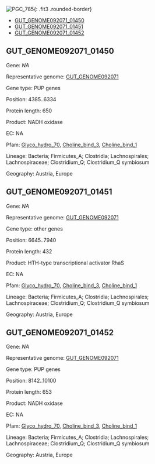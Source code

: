 ![PGC_785](../static/images/Clusters_figure/PGC_785.jpg){: .fit3 .rounded-border}

<ul id="myTab" class="nav nav-tabs">
  <li class="active">
        <a href="#tab1" data-toggle="tab">GUT_GENOME092071_01450</a>
  </li>
<li><a href="#tab2" data-toggle="tab">GUT_GENOME092071_01451</a></li>
<li><a href="#tab3" data-toggle="tab">GUT_GENOME092071_01452</a></li>
</ul>

<div id="myTabContent" class="tab-content">
  <div class="tab-pane fade in active" id="tab1">

<h2 id="GUT_GENOME092071_01450">GUT_GENOME092071_01450</h2>
<p>Gene: <em>NA</em>
<p>Representative genome: <a href="https://www.ebi.ac.uk/metagenomics/genomes/MGYG-HGUT-01367">GUT_GENOME092071</a></p>
<p>Gene type: PUP genes</p>
<p>Position: 4385..6334</p>
<p>Protein length: 650</p>
<p>Product: NADH oxidase</p>
<p>EC: NA</p>
<p>Pfam: <a href="http://pfam.xfam.org/family/Glyco_hydro_70">Glyco_hydro_70</a>, <a href="http://pfam.xfam.org/family/Choline_bind_3">Choline_bind_3</a>, <a href="http://pfam.xfam.org/family/Choline_bind_1">Choline_bind_1</a></p>
<p>Lineage: Bacteria; Firmicutes_A; Clostridia; Lachnospirales; Lachnospiraceae; Clostridium_Q; Clostridium_Q symbiosum</p>
<p>Geography: Austria, Europe</p>
  </div>

  <div class="tab-pane fade" id="tab2">

<h2 id="GUT_GENOME092071_01451">GUT_GENOME092071_01451</h2>
<p>Gene: <em>NA</em></p>
<p>Representative genome: <a href="https://www.ebi.ac.uk/metagenomics/genomes/MGYG-HGUT-01367">GUT_GENOME092071</a></p>
<p>Gene type: other genes</p>
<p>Position: 6645..7940</p>
<p>Protein length: 432</p>
<p>Product: HTH-type transcriptional activator RhaS</p>
<p>EC: NA</p>
<p>Pfam: <a href="http://pfam.xfam.org/family/Glyco_hydro_70">Glyco_hydro_70</a>, <a href="http://pfam.xfam.org/family/Choline_bind_3">Choline_bind_3</a>, <a href="http://pfam.xfam.org/family/Choline_bind_1">Choline_bind_1</a></p>
<p>Lineage: Bacteria; Firmicutes_A; Clostridia; Lachnospirales; Lachnospiraceae; Clostridium_Q; Clostridium_Q symbiosum</p>
<p>Geography: Austria, Europe</p>

  </div>
  <div class="tab-pane fade" id="tab3">

<h2 id="GUT_GENOME092071_01452">GUT_GENOME092071_01452</h2>
<p>Gene: <em>NA</em></p>
<p>Representative genome: <a href="https://www.ebi.ac.uk/metagenomics/genomes/MGYG-HGUT-01367">GUT_GENOME092071</a></p>
<p>Gene type: PUP genes</p>
<p>Position: 8142..10100</p>
<p>Protein length: 653</p>
<p>Product: NADH oxidase</p>
<p>EC: NA</p>
<p>Pfam: <a href="http://pfam.xfam.org/family/Glyco_hydro_70">Glyco_hydro_70</a>, <a href="http://pfam.xfam.org/family/Choline_bind_3">Choline_bind_3</a>, <a href="http://pfam.xfam.org/family/Choline_bind_1">Choline_bind_1</a></p>
<p>Lineage: Bacteria; Firmicutes_A; Clostridia; Lachnospirales; Lachnospiraceae; Clostridium_Q; Clostridium_Q symbiosum</p>
<p>Geography: Austria, Europe</p>

  </div>
</div>
